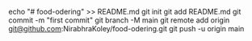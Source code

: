 echo "# food-odering" >> README.md
git init
git add README.md
git commit -m "first commit"
git branch -M main
git remote add origin git@github.com:NirabhraKoley/food-odering.git
git push -u origin main